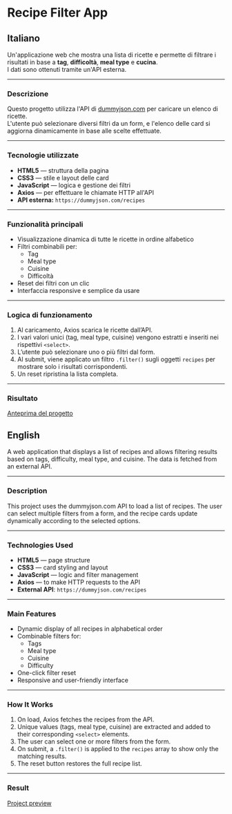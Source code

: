 # Recipe Filter App

## Italiano

Un'applicazione web che mostra una lista di ricette e permette di filtrare i risultati in base a **tag**, **difficoltà**, **meal type** e **cucina**.  
I dati sono ottenuti tramite un'API esterna.

---

### Descrizione

Questo progetto utilizza l'API di [dummyjson.com](https://dummyjson.com/recipes) per caricare un elenco di ricette.  
L'utente può selezionare diversi filtri da un form, e l'elenco delle card si aggiorna dinamicamente in base alle scelte effettuate.

---

### Tecnologie utilizzate

- **HTML5** — struttura della pagina  
- **CSS3** — stile e layout delle card  
- **JavaScript** — logica e gestione dei filtri  
- **Axios** — per effettuare le chiamate HTTP all'API  
- **API esterna:** `https://dummyjson.com/recipes`

---

### Funzionalità principali

- Visualizzazione dinamica di tutte le ricette in ordine alfabetico  
- Filtri combinabili per:
  - Tag  
  - Meal type  
  - Cuisine  
  - Difficoltà  
- Reset dei filtri con un clic  
- Interfaccia responsive e semplice da usare  

---

### Logica di funzionamento

1. Al caricamento, Axios scarica le ricette dall’API.  
2. I vari valori unici (tag, meal type, cuisine) vengono estratti e inseriti nei rispettivi `<select>`.  
3. L’utente può selezionare uno o più filtri dal form.  
4. Al submit, viene applicato un filtro `.filter()` sugli oggetti `recipes` per mostrare solo i risultati corrispondenti.  
5. Un reset ripristina la lista completa.

---

### Risultato

[Anteprima del progetto](https://simol-003.github.io/js-recipes-api/)

## English

A web application that displays a list of recipes and allows filtering results based on tags, difficulty, meal type, and cuisine.
The data is fetched from an external API.

---

### Description

This project uses the dummyjson.com API to load a list of recipes.
The user can select multiple filters from a form, and the recipe cards update dynamically according to the selected options.

---

### Technologies Used

- **HTML5** — page structure
- **CSS3** — card styling and layout
- **JavaScript** — logic and filter management
- **Axios** — to make HTTP requests to the API
- **External API**: `https://dummyjson.com/recipes`

---

### Main Features

- Dynamic display of all recipes in alphabetical order
- Combinable filters for:
  - Tags
  - Meal type
  - Cuisine
  - Difficulty
- One-click filter reset
- Responsive and user-friendly interface

---

### How It Works

1. On load, Axios fetches the recipes from the API.
2. Unique values (tags, meal type, cuisine) are extracted and added to their corresponding `<select>` elements.
3. The user can select one or more filters from the form.
4. On submit, a `.filter()` is applied to the `recipes` array to show only the matching results.
5. The reset button restores the full recipe list.

---

### Result

[Project preview](https://simol-003.github.io/js-recipes-api/)